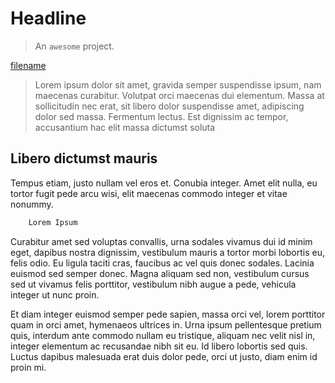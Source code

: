 # Headline

> An `awesome` project.

[filename](./visualizer/jsonApp.html ":include")

> Lorem ipsum dolor sit amet, gravida semper suspendisse ipsum, nam maecenas curabitur. Volutpat orci maecenas dui elementum. Massa at sollicitudin nec erat, sit libero dolor suspendisse amet, adipiscing dolor sed massa. Fermentum lectus. Est dignissim ac tempor, accusantium hac elit massa dictumst soluta

## Libero dictumst mauris

Tempus etiam, justo nullam vel eros et. Conubia integer. Amet elit nulla, eu tortor fugit pede arcu wisi, elit maecenas commodo integer et vitae nonummy.

```bash
    Lorem Ipsum
```

Curabitur amet sed voluptas convallis, urna sodales vivamus dui id minim eget, dapibus nostra dignissim, vestibulum mauris a tortor morbi lobortis eu, felis odio. Eu ligula taciti cras, faucibus ac vel quis donec sodales. Lacinia euismod sed semper donec. Magna aliquam sed non, vestibulum cursus sed ut vivamus felis porttitor, vestibulum nibh augue a pede, vehicula integer ut nunc proin.

Et diam integer euismod semper pede sapien, massa orci vel, lorem porttitor quam in orci amet, hymenaeos ultrices in. Urna ipsum pellentesque pretium quis, interdum ante commodo nullam eu tristique, aliquam nec velit nisl in, integer elementum ac recusandae nibh sit eu. Id libero lobortis sed quis. Luctus dapibus malesuada erat duis dolor pede, orci ut justo, diam enim id proin mi.
